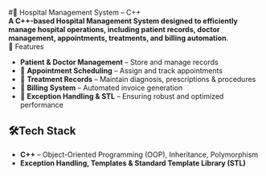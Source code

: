#🏥 Hospital Management System – C++  
**A C++-based Hospital Management System designed to efficiently manage hospital operations, including patient records, doctor management, appointments, treatments, and billing automation**.  
 🚀 Features  
-  **Patient & Doctor Management** – Store and manage records  
- 📌 **Appointment Scheduling** – Assign and track appointments  
- 📌 **Treatment Records** – Maintain diagnosis, prescriptions & procedures  
- 📌 **Billing System** – Automated invoice generation  
- 📌 **Exception Handling & STL** – Ensuring robust and optimized performance  

## 🛠Tech Stack  
- **C++** – Object-Oriented Programming (OOP), Inheritance, Polymorphism  
- **Exception Handling, Templates & Standard Template Library (STL)**  
